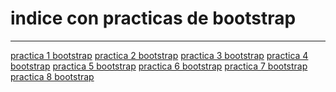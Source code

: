 <h1>indice con practicas de bootstrap</h1>
<hr>
<a href="https://carlex02.github.io/Practica1bootsrap.html">practica 1 bootstrap</a>
<a href="https://carlex02.github.io/Practica2bootstrap.html">practica 2 bootstrap</a>
<a href="https://carlex02.github.io/Practica3bootstrap.html">practica 3 bootstrap</a>
<a href="https://carlex02.github.io/practica4bootstrap.html">practica 4 bootstrap</a>
<a href="https://carlex02.github.io/practica5bootstrap.html">practica 5 bootstrap</a>
<a href="">practica 6 bootstrap</a>
<a href="">practica 7 bootstrap</a>
<a href="">practica 8 bootstrap</a>
